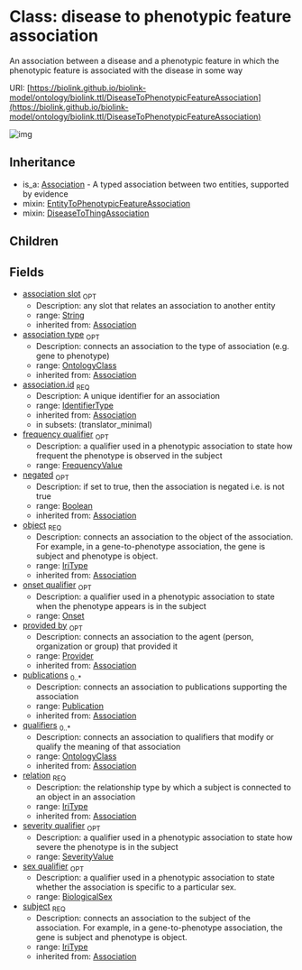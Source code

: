 # Class: disease to phenotypic feature association


An association between a disease and a phenotypic feature in which the phenotypic feature is associated with the disease in some way

URI: [https://biolink.github.io/biolink-model/ontology/biolink.ttl/DiseaseToPhenotypicFeatureAssociation](https://biolink.github.io/biolink-model/ontology/biolink.ttl/DiseaseToPhenotypicFeatureAssociation)

![img](http://yuml.me/diagram/nofunky;dir:TB/class/\[Provider]<provided%20by(i)%200..1-%20\[DiseaseToPhenotypicFeatureAssociation|id(i):identifier_type;subject(i):iri_type;relation(i):iri_type;object(i):iri_type;negated(i):boolean%20%3F;association_slot(i):string%20%3F],%20\[Publication]<publications(i)%200..*-%20\[DiseaseToPhenotypicFeatureAssociation],%20\[OntologyClass]<qualifiers(i)%200..*-%20\[DiseaseToPhenotypicFeatureAssociation],%20\[OntologyClass]<association%20type(i)%200..1-%20\[DiseaseToPhenotypicFeatureAssociation],%20\[Onset]<onset%20qualifier%200..1-%20\[DiseaseToPhenotypicFeatureAssociation],%20\[SeverityValue]<severity%20qualifier%200..1-%20\[DiseaseToPhenotypicFeatureAssociation],%20\[FrequencyValue]<frequency%20qualifier%200..1-%20\[DiseaseToPhenotypicFeatureAssociation],%20\[BiologicalSex]<sex%20qualifier%200..1-%20\[DiseaseToPhenotypicFeatureAssociation],%20\[DiseaseToPhenotypicFeatureAssociation]uses%20-.->\[EntityToPhenotypicFeatureAssociation],%20\[DiseaseToPhenotypicFeatureAssociation]uses%20-.->\[DiseaseToThingAssociation],%20\[Association]^-\[DiseaseToPhenotypicFeatureAssociation])
## Inheritance

 *  is_a: [Association](Association.md) - A typed association between two entities, supported by evidence
 *  mixin: [EntityToPhenotypicFeatureAssociation](EntityToPhenotypicFeatureAssociation.md)
 *  mixin: [DiseaseToThingAssociation](DiseaseToThingAssociation.md)
## Children

## Fields

 * [association slot](association_slot.md)  <sub>OPT</sub>
    * Description: any slot that relates an association to another entity
    * range: [String](String.md)
    * inherited from: [Association](Association.md)
 * [association type](association_type.md)  <sub>OPT</sub>
    * Description: connects an association to the type of association (e.g. gene to phenotype)
    * range: [OntologyClass](OntologyClass.md)
    * inherited from: [Association](Association.md)
 * [association.id](association_id.md)  <sub>REQ</sub>
    * Description: A unique identifier for an association
    * range: [IdentifierType](IdentifierType.md)
    * inherited from: [Association](Association.md)
    * in subsets: (translator_minimal)
 * [frequency qualifier](frequency_qualifier.md)  <sub>OPT</sub>
    * Description: a qualifier used in a phenotypic association to state how frequent the phenotype is observed in the subject
    * range: [FrequencyValue](FrequencyValue.md)
 * [negated](negated.md)  <sub>OPT</sub>
    * Description: if set to true, then the association is negated i.e. is not true
    * range: [Boolean](Boolean.md)
    * inherited from: [Association](Association.md)
 * [object](object.md)  <sub>REQ</sub>
    * Description: connects an association to the object of the association. For example, in a gene-to-phenotype association, the gene is subject and phenotype is object.
    * range: [IriType](IriType.md)
    * inherited from: [Association](Association.md)
 * [onset qualifier](onset_qualifier.md)  <sub>OPT</sub>
    * Description: a qualifier used in a phenotypic association to state when the phenotype appears is in the subject
    * range: [Onset](Onset.md)
 * [provided by](provided_by.md)  <sub>OPT</sub>
    * Description: connects an association to the agent (person, organization or group) that provided it
    * range: [Provider](Provider.md)
    * inherited from: [Association](Association.md)
 * [publications](publications.md)  <sub>0..*</sub>
    * Description: connects an association to publications supporting the association
    * range: [Publication](Publication.md)
    * inherited from: [Association](Association.md)
 * [qualifiers](qualifiers.md)  <sub>0..*</sub>
    * Description: connects an association to qualifiers that modify or qualify the meaning of that association
    * range: [OntologyClass](OntologyClass.md)
    * inherited from: [Association](Association.md)
 * [relation](relation.md)  <sub>REQ</sub>
    * Description: the relationship type by which a subject is connected to an object in an association
    * range: [IriType](IriType.md)
    * inherited from: [Association](Association.md)
 * [severity qualifier](severity_qualifier.md)  <sub>OPT</sub>
    * Description: a qualifier used in a phenotypic association to state how severe the phenotype is in the subject
    * range: [SeverityValue](SeverityValue.md)
 * [sex qualifier](sex_qualifier.md)  <sub>OPT</sub>
    * Description: a qualifier used in a phenotypic association to state whether the association is specific to a particular sex.
    * range: [BiologicalSex](BiologicalSex.md)
 * [subject](subject.md)  <sub>REQ</sub>
    * Description: connects an association to the subject of the association. For example, in a gene-to-phenotype association, the gene is subject and phenotype is object.
    * range: [IriType](IriType.md)
    * inherited from: [Association](Association.md)
